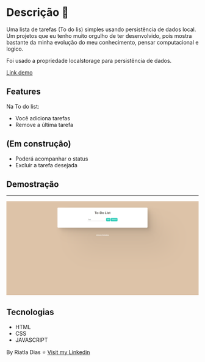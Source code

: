 # Descrição :bookmark_tabs:
Uma lista de tarefas (To do lis) simples usando persistência de dados local. Um projetos que eu tenho muito orgulho de ter desenvolvido, pois mostra bastante da minha evolução do meu conhecimento, pensar computacional e logico.

Foi usado a propriedade localstorage para persistência de dados.

[Link demo](https://riatladias.github.io/to-do-lis/)

## Features
Na To do list:

- Você adiciona tarefas 
- Remove a última tarefa
## (Em construção)
- Poderá acompanhar o status
- Excluir a tarefa desejada

## Demostração
---
![Print](assets/Captura%20de%20Tela%20(2).png)

## Tecnologias
- HTML
- CSS
- JAVASCRIPT

By Riatla Dias :star: [Visit my Linkedin](https://www.linkedin.com/in/riatladias/)